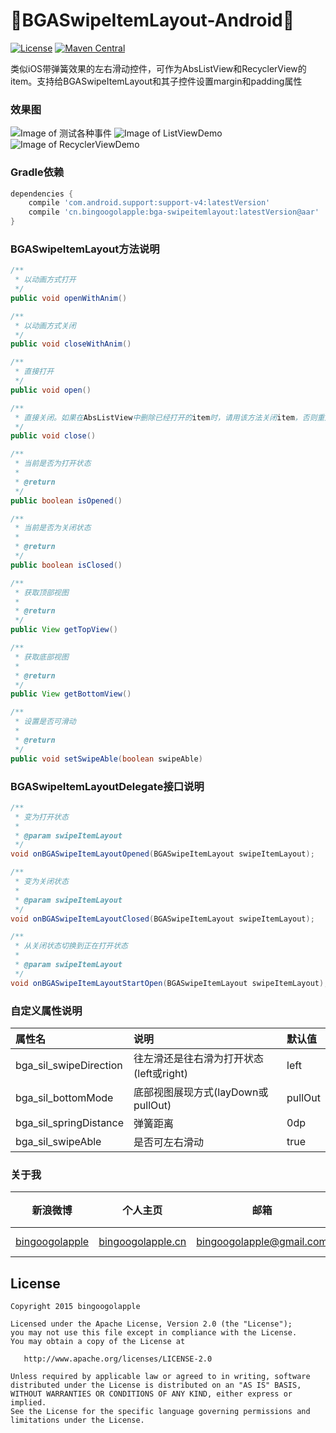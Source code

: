 :running:BGASwipeItemLayout-Android:running:
============

[![License](https://img.shields.io/badge/license-Apache%202-green.svg)](https://www.apache.org/licenses/LICENSE-2.0)
[![Maven Central](https://maven-badges.herokuapp.com/maven-central/cn.bingoogolapple/bga-swipeitemlayout/badge.svg)](https://maven-badges.herokuapp.com/maven-central/cn.bingoogolapple/bga-swipeitemlayout)

类似iOS带弹簧效果的左右滑动控件，可作为AbsListView和RecyclerView的item。支持给BGASwipeItemLayout和其子控件设置margin和padding属性

### 效果图
![Image of 测试各种事件](https://raw.githubusercontent.com/bingoogolapple/BGASwipeItemLayout-Android/master/screenshots/1-event.gif)
![Image of ListViewDemo](https://raw.githubusercontent.com/bingoogolapple/BGASwipeItemLayout-Android/master/screenshots/2-listview.gif)
![Image of RecyclerViewDemo](https://raw.githubusercontent.com/bingoogolapple/BGASwipeItemLayout-Android/master/screenshots/3-recyclerview.gif)

### Gradle依赖

```groovy
dependencies {
    compile 'com.android.support:support-v4:latestVersion'
    compile 'cn.bingoogolapple:bga-swipeitemlayout:latestVersion@aar'
}
```

### BGASwipeItemLayout方法说明

```java
/**
 * 以动画方式打开
 */
public void openWithAnim()

/**
 * 以动画方式关闭
 */
public void closeWithAnim()

/**
 * 直接打开
 */
public void open()

/**
 * 直接关闭。如果在AbsListView中删除已经打开的item时，请用该方法关闭item，否则重用item时有问题。RecyclerView中可以用该方法，也可以用closeWithAnim
 */
public void close()

/**
 * 当前是否为打开状态
 *
 * @return
 */
public boolean isOpened()

/**
 * 当前是否为关闭状态
 *
 * @return
 */
public boolean isClosed()

/**
 * 获取顶部视图
 *
 * @return
 */
public View getTopView()

/**
 * 获取底部视图
 *
 * @return
 */
public View getBottomView()

/**
 * 设置是否可滑动
 *
 * @return
 */
public void setSwipeAble(boolean swipeAble)
```

### BGASwipeItemLayoutDelegate接口说明

```java
/**
 * 变为打开状态
 *
 * @param swipeItemLayout
 */
void onBGASwipeItemLayoutOpened(BGASwipeItemLayout swipeItemLayout);

/**
 * 变为关闭状态
 *
 * @param swipeItemLayout
 */
void onBGASwipeItemLayoutClosed(BGASwipeItemLayout swipeItemLayout);

/**
 * 从关闭状态切换到正在打开状态
 *
 * @param swipeItemLayout
 */
void onBGASwipeItemLayoutStartOpen(BGASwipeItemLayout swipeItemLayout);
```

### 自定义属性说明

属性名 | 说明 | 默认值
:----------- | :----------- | :-----------
bga_sil_swipeDirection         | 往左滑还是往右滑为打开状态(left或right)        | left
bga_sil_bottomMode         | 底部视图展现方式(layDown或pullOut)        | pullOut
bga_sil_springDistance         | 弹簧距离        | 0dp
bga_sil_swipeAble         | 是否可左右滑动        | true

### 关于我

| 新浪微博 | 个人主页 | 邮箱 | BGA系列开源库QQ群 |
| ------------ | ------------- | ------------ | ------------ |
| <a href="http://weibo.com/bingoogol" target="_blank">bingoogolapple</a> | <a  href="http://www.bingoogolapple.cn" target="_blank">bingoogolapple.cn</a>  | <a href="mailto:bingoogolapple@gmail.com" target="_blank">bingoogolapple@gmail.com</a> | ![BGA_CODE_CLUB](http://7xk9dj.com1.z0.glb.clouddn.com/BGA_CODE_CLUB.png?imageView2/2/w/200) |

## License

    Copyright 2015 bingoogolapple

    Licensed under the Apache License, Version 2.0 (the "License");
    you may not use this file except in compliance with the License.
    You may obtain a copy of the License at

       http://www.apache.org/licenses/LICENSE-2.0

    Unless required by applicable law or agreed to in writing, software
    distributed under the License is distributed on an "AS IS" BASIS,
    WITHOUT WARRANTIES OR CONDITIONS OF ANY KIND, either express or implied.
    See the License for the specific language governing permissions and
    limitations under the License.
